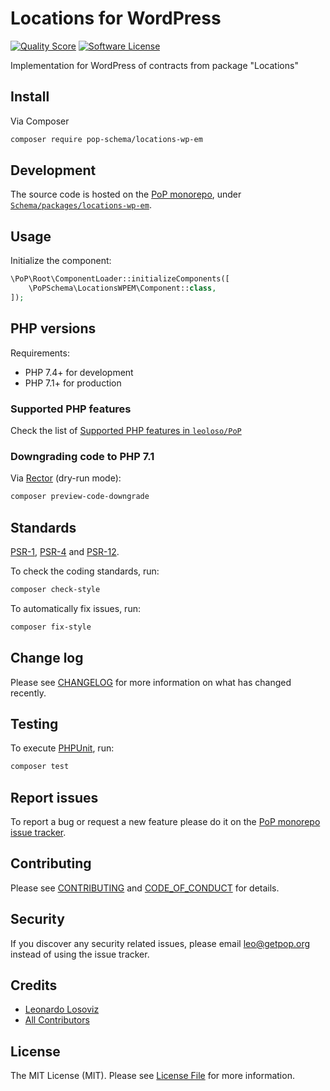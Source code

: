 # Locations for WordPress

<!-- [![Build Status][ico-travis]][link-travis] -->
[![Quality Score][ico-code-quality]][link-code-quality]
[![Software License][ico-license]](LICENSE.md)

<!--
[![Latest Version on Packagist][ico-version]][link-packagist]
[![Coverage Status][ico-scrutinizer]][link-scrutinizer]
[![Total Downloads][ico-downloads]][link-downloads]
-->

Implementation for WordPress of contracts from package "Locations"

## Install

Via Composer

``` bash
composer require pop-schema/locations-wp-em
```

## Development

The source code is hosted on the [PoP monorepo](https://github.com/leoloso/PoP), under [`Schema/packages/locations-wp-em`](https://github.com/leoloso/PoP/tree/master/layers/Schema/packages/locations-wp-em).

## Usage

Initialize the component:

``` php
\PoP\Root\ComponentLoader::initializeComponents([
    \PoPSchema\LocationsWPEM\Component::class,
]);
```

## PHP versions

Requirements:

- PHP 7.4+ for development
- PHP 7.1+ for production

### Supported PHP features

Check the list of [Supported PHP features in `leoloso/PoP`](https://github.com/leoloso/PoP/#supported-php-features)

### Downgrading code to PHP 7.1

Via [Rector](https://github.com/rectorphp/rector) (dry-run mode):

```bash
composer preview-code-downgrade
```

## Standards

[PSR-1](https://www.php-fig.org/psr/psr-1), [PSR-4](https://www.php-fig.org/psr/psr-4) and [PSR-12](https://www.php-fig.org/psr/psr-12).

To check the coding standards, run:

``` bash
composer check-style
```

To automatically fix issues, run:

``` bash
composer fix-style
```

## Change log

Please see [CHANGELOG](CHANGELOG.md) for more information on what has changed recently.

## Testing

To execute [PHPUnit](https://phpunit.de/), run:

``` bash
composer test
```

## Report issues

To report a bug or request a new feature please do it on the [PoP monorepo issue tracker](https://github.com/leoloso/PoP/issues).

## Contributing

Please see [CONTRIBUTING](CONTRIBUTING.md) and [CODE_OF_CONDUCT](CODE_OF_CONDUCT.md) for details.

## Security

If you discover any security related issues, please email leo@getpop.org instead of using the issue tracker.

## Credits

- [Leonardo Losoviz][link-author]
- [All Contributors][link-contributors]

## License

The MIT License (MIT). Please see [License File](LICENSE.md) for more information.

[ico-version]: https://img.shields.io/packagist/v/pop-schema/locations-wp-em.svg?style=flat-square
[ico-license]: https://img.shields.io/badge/license-MIT-brightgreen.svg?style=flat-square
[ico-travis]: https://img.shields.io/travis/pop-schema/locations-wp-em/master.svg?style=flat-square
[ico-scrutinizer]: https://img.shields.io/scrutinizer/coverage/g/pop-schema/locations-wp-em.svg?style=flat-square
[ico-code-quality]: https://img.shields.io/scrutinizer/g/pop-schema/locations-wp-em.svg?style=flat-square
[ico-downloads]: https://img.shields.io/packagist/dt/pop-schema/locations-wp-em.svg?style=flat-square

[link-packagist]: https://packagist.org/packages/pop-schema/locations-wp-em
[link-travis]: https://travis-ci.org/pop-schema/locations-wp-em
[link-scrutinizer]: https://scrutinizer-ci.com/g/pop-schema/locations-wp-em/code-structure
[link-code-quality]: https://scrutinizer-ci.com/g/pop-schema/locations-wp-em
[link-downloads]: https://packagist.org/packages/pop-schema/locations-wp-em
[link-author]: https://github.com/leoloso
[link-contributors]: ../../../../../../contributors
